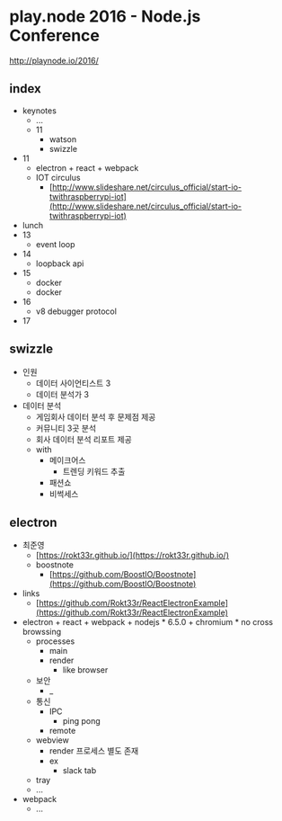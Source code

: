# play.node 2016 - Node.js Conference
http://playnode.io/2016/

## index

* keynotes
    - ...
    - 11
        + watson
        + swizzle
* 11
    - electron + react + webpack
    - IOT circulus
        + [http://www.slideshare.net/circulus_official/start-io-twithraspberrypi-iot](http://www.slideshare.net/circulus_official/start-io-twithraspberrypi-iot)
* lunch
* 13
    - event loop
* 14
    - loopback api
* 15
    - docker
    - docker
* 16
    - v8 debugger protocol
* 17

## swizzle

* 인원
    - 데이터 사이언티스트 3
    - 데이터 분석가 3
* 데이터 분석
    - 게임회사 데이터 분석 후 문제점 제공
    - 커뮤니티 3곳 분석
    - 회사 데이터 분석 리포트 제공
    - with
        + 메이크어스
            * 트렌딩 키워드 추출
        + 패션쇼
        + 비썩세스

## electron

* 최준영
    - [https://rokt33r.github.io/](https://rokt33r.github.io/)
    - boostnote
        + [https://github.com/BoostIO/Boostnote](https://github.com/BoostIO/Boostnote)
* links
    - [https://github.com/Rokt33r/ReactElectronExample](https://github.com/Rokt33r/ReactElectronExample)
* electron + react + webpack
        + nodejs
            * 6.5.0
        + chromium
            * no cross browssing
    - processes
        + main
        + render
            * like browser
    - 보안
        + _
    - 통신
        + IPC
            * ping pong
        + remote
    - webview
        + render 프로세스 별도 존재
        + ex
            * slack tab
    - tray
    - ...
* webpack
    - ...
